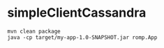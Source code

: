 simpleClientCassandra
=====================

```
mvn clean package
java -cp target/my-app-1.0-SNAPSHOT.jar romp.App
```
